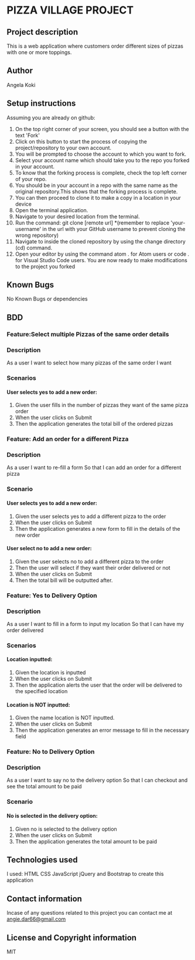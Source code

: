 # PIZZA VILLAGE PROJECT

## Project description
This is a web application where customers order different sizes of pizzas with one or more toppings.  

## Author
Angela Koki

## Setup instructions
Assuming you are already on github:

1. On the top right corner of your screen, you should see a button with the text 'Fork'
2. Click on this button to start the process of copying the project/repository to your own account.
3. You will be prompted to choose the account to which you want to fork.
4. Select your account name which should take you to the repo you forked in your account.
5. To know that the forking process is complete, check the top left corner of your repo.
6. You should be in your account in a repo with the same name as the original repository.This shows that the forking process is complete.
7. You can then proceed to clone it to make a copy in a location in your device
8. Open the terminal application. 
9. Navigate to your desired location from the terminal.
10. Run the command: git clone [remote url]
    *(remember to replace 'your-username' in the url with your GitHub username to prevent cloning the wrong repository)
11. Navigate to inside the cloned repository by using the change directory (cd) command. 
12. Open your editor by using the command atom . for Atom users or code . for Visual Studio    Code users.
    You are now ready to make modifications to the project you forked

## Known Bugs
No Known Bugs or dependencies

## BDD
### Feature:Select multiple Pizzas of the same order details
### Description
As a user
I want to select how many pizzas of the same order I want

### Scenarios
#### User selects yes to add a new order:

1. Given the user fills in the number of pizzas they want of the same pizza order 
2. When the user clicks on Submit
3. Then the application generates the total bill of the ordered pizzas

### Feature: Add an order for a different Pizza
### Description
As a user
I want to re-fill a form 
So that I can add an order for a different pizza

### Scenario
#### User selects yes to add a new order:

1. Given the user selects yes to add a different pizza to the order
2. When the user clicks on Submit
3. Then the application generates a new form to fill in the details of the new order

#### User select no to add a new order:

1. Given the user selects no to add a different pizza to the order
2. Then the user will select if they want their order delivered or not
3. When the user clicks on Submit
4. Then the total bill will be outputted after.

### Feature: Yes to Delivery Option
### Description
As a user
I want to fill in a form to input my location
So that I can have my order delivered

### Scenarios
#### Location inputted:

1. Given the location is inputted
2. When the user clicks on Submit
3.  Then the application alerts the user that the order will be delivered to the specified location

#### Location is NOT inputted:

1. Given the name location is NOT inputted.  
2. When the user clicks on Submit
3. Then the application generates an error message to fill in the necessary field

### Feature: No to Delivery Option
### Description
As a user
I want to say no to the delivery option 
So that I can checkout and see the total amount to be paid

### Scenario
#### No is selected in the delivery option:

1. Given no is selected to the delivery option
2. When the user clicks on Submit
3.  Then the application generates the total amount to be paid

## Technologies used
I used: HTML CSS JavaScript jQuery and Bootstrap to create this application

## Contact information

Incase of any questions related to this project you can contact me at angie.dar66@gmail.com

## License and Copyright information 
MIT